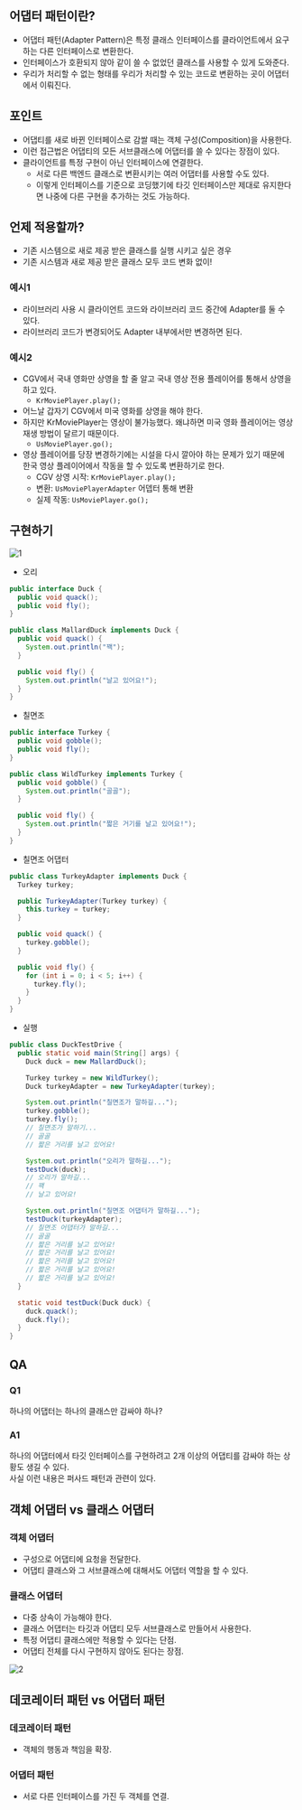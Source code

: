 ## 어댑터 패턴이란?

- 어댑터 패턴(Adapter Pattern)은 특정 클래스 인터페이스를 클라이언트에서 요구하는 다른 인터페이스로 변환한다.
- 인터페이스가 호환되지 않아 같이 쓸 수 없었던 클래스를 사용할 수 있게 도와준다.
- 우리가 처리할 수 없는 형태를 우리가 처리할 수 있는 코드로 변환하는 곳이 어댑터에서 이뤄진다.

## 포인트

- 어댑티를 새로 바뀐 인터페이스로 감쌀 때는 객체 구성(Composition)을 사용한다.
- 이런 접근법은 어댑티의 모든 서브클래스에 어댑터를 쓸 수 있다는 장점이 있다.
- 클라이언트를 특정 구현이 아닌 인터페이스에 연결한다.
  - 서로 다른 백엔드 클래스로 변환시키는 여러 어댑터를 사용할 수도 있다.
  - 이렇게 인터페이스를 기준으로 코딩했기에 타깃 인터페이스만 제대로 유지한다면 나중에 다른 구현을 추가하는 것도 가능하다.

## 언제 적용할까?

- 기존 시스템으로 새로 제공 받은 클래스를 실행 시키고 싶은 경우
- 기존 시스템과 새로 제공 받은 클래스 모두 코드 변화 없이!

### 예시1
- 라이브러리 사용 시 클라이언트 코드와 라이브러리 코드 중간에 Adapter를 둘 수 있다.
- 라이브러리 코드가 변경되어도 Adapter 내부에서만 변경하면 된다.

### 예시2

- CGV에서 국내 영화만 상영을 할 줄 알고 국내 영상 전용 플레이어를 통해서 상영을 하고 있다.
  - `KrMoviePlayer.play();`
- 어느날 갑자기 CGV에서 미국 영화를 상영을 해야 한다.
- 하지만 KrMoviePlayer는 영상이 불가능했다. 왜냐하면 미국 영화 플레이어는 영상 재생 방법이 달르기 때문이다.
  - `UsMoviePlayer.go();`
- 영상 플레이어를 당장 변경하기에는 시설을 다시 깔아야 하는 문제가 있기 때문에 한국 영상 플레이어에서 작동을 할 수 있도록 변환하기로 한다.
  - CGV 상영 시작: `KrMoviePlayer.play();`
  - 변환: `UsMoviePlayerAdapter` 어뎁터 통해 변환
  - 실제 작동: `UsMoviePlayer.go();`

## 구현하기

![1](https://github.com/cyb9701/more-deeper/assets/59527787/7b93edd9-5e47-40c7-9c76-2918aa77144d)

- 오리

```java
public interface Duck {
  public void quack();
  public void fly();
}

public class MallardDuck implements Duck {
  public void quack() {
    System.out.println("꽥");
  }

  public void fly() {
    System.out.println("날고 있어요!");
  }
}
```

- 칠면조

```java
public interface Turkey {
  public void gobble();
  public void fly();
}

public class WildTurkey implements Turkey {
  public void gobble() {
    System.out.println("골골");
  }

  public void fly() {
    System.out.println("짧은 거기를 날고 있어요!");
  }
}
```

- 칠면조 어댑터

```java
public class TurkeyAdapter implements Duck {
  Turkey turkey;

  public TurkeyAdapter(Turkey turkey) {
    this.turkey = turkey;
  }

  public void quack() {
    turkey.gobble();
  }

  public void fly() {
    for (int i = 0; i < 5; i++) {
      turkey.fly();
    }
  }
}
```

- 실행

```java
public class DuckTestDrive {
  public static void main(String[] args) {
    Duck duck = new MallardDuck();

    Turkey turkey = new WildTurkey();
    Duck turkeyAdapter = new TurkeyAdapter(turkey);

    System.out.println("칠면조가 말하길...");
    turkey.gobble();
    turkey.fly();
    // 칠면조가 말하기...
    // 골골
    // 짧은 거리를 날고 있어요!

    System.out.println("오리가 말하길...");
    testDuck(duck);
    // 오리가 말하길...
    // 꽥
    // 날고 있어요!

    System.out.println("칠면조 어댑터가 말하길...");
    testDuck(turkeyAdapter);
    // 칠면조 어댑터가 말하길...
    // 골골
    // 짧은 거리를 날고 있어요!
    // 짧은 거리를 날고 있어요!
    // 짧은 거리를 날고 있어요!
    // 짧은 거리를 날고 있어요!
    // 짧은 거리를 날고 있어요!
  }

  static void testDuck(Duck duck) {
    duck.quack();
    duck.fly();
  }
}
```

## QA

### Q1

하나의 어댑터는 하나의 클래스만 감싸야 하나?

### A1

하나의 어댑터에서 타깃 인터페이스를 구현하려고 2개 이상의 어댑티를 감싸야 하는 상황도 생길 수 있다.  
사실 이런 내용은 퍼사드 패턴과 관련이 있다.

## 객체 어댑터 vs 클래스 어댑터

### 객체 어댑터

- 구성으로 어댑티에 요청을 전달한다.
- 어댑티 클래스와 그 서브클래스에 대해서도 어댑터 역할을 할 수 있다.

### 클래스 어댑터

- 다중 상속이 가능해야 한다.
- 클래스 어댑터는 타깃과 어댑티 모두 서브클래스로 만들어서 사용한다.
- 특정 어댑티 클래스에만 적용할 수 있다는 단점.
- 어댑티 전체를 다시 구현하지 않아도 된다는 장점.

![2](https://github.com/cyb9701/more-deeper/assets/59527787/cbec814a-b529-4306-a8e0-943dd25a1ea8)

## 데코레이터 패턴 vs 어댑터 패턴

### 데코레이터 패턴

- 객체의 행동과 책임을 확장.

### 어댑터 패턴

- 서로 다른 인터페이스를 가진 두 객체를 연결.
